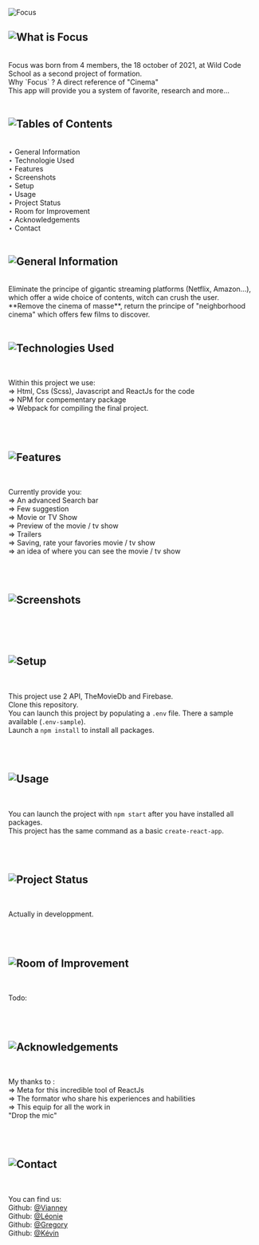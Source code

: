![Focus](https://i.imgur.com/RkOF8m2.png)

## ![What is Focus](https://i.imgur.com/XqLrPTo.png)
<br>
Focus was born from 4 members, the 18 october of 2021, at Wild Code School as a second project of formation.<br>
Why `Focus` ? A direct reference of "Cinema"<br>
This app will provide you a system of favorite, research and more...

<br>
<br>

## ![Tables of Contents](https://i.imgur.com/onvvWvF.png)
<br>
⋆ General Information<br>
⋆ Technologie Used<br>
⋆ Features<br>
⋆ Screenshots<br>
⋆ Setup<br>
⋆ Usage<br>
⋆ Project Status<br>
⋆ Room for Improvement<br>
⋆ Acknowledgements<br>
⋆ Contact

<br>
<br>

## ![General Information](https://i.imgur.com/OQaEFdc.png)
<br>
Eliminate the principe of gigantic streaming platforms (Netflix, Amazon...), which offer a wide choice of contents, witch can crush the user.<br>
**Remove the cinema of masse**, return the principe of "neighborhood cinema" which offers few films to discover.

<br>
<br>

## ![Technologies Used](https://i.imgur.com/5FJjbNQ.png)
<br>

Within this project we use:<br>
⇒ Html, Css (Scss), Javascript and ReactJs for the code<br>
⇒ NPM for compementary package<br>
⇒ Webpack for compiling the final project.

<br>
<br>

## ![Features](https://i.imgur.com/Z21S0ND.png)
<br>

Currently provide you:<br>
⇒ An advanced Search bar<br>
⇒ Few suggestion<br>
⇒ Movie or TV Show<br>
⇒ Preview of the movie / tv show<br>
⇒ Trailers<br>
⇒ Saving, rate your favories movie / tv show<br>
⇒ an idea of where you can see the movie / tv show

<br>
<br>

## ![Screenshots](https://i.imgur.com/ZQfZDn2.png)
<br>

<br>
<br>

## ![Setup](https://i.imgur.com/viJ8RPS.png)
<br>

This project use 2 API, TheMovieDb and Firebase.<br>
Clone this repository.<br>
You can launch this project by populating a `.env` file. There a sample available (`.env-sample`).<br>
Launch a `npm install` to install all packages.

<br>
<br>

## ![Usage](https://i.imgur.com/Hf1U6Ux.png)
<br>

You can launch the project with `npm start` after you have installed all packages.<br>
This project has the same command as a basic `create-react-app`.

<br>
<br>

## ![Project Status](https://i.imgur.com/leIJxes.png)
<br>

Actually in developpment.

<br>
<br>

## ![Room of Improvement](https://i.imgur.com/xLKSIqd.png)
<br>

Todo:

<br>
<br>

## ![Acknowledgements](https://i.imgur.com/Tqkkjy2.png)
<br>

My thanks to :<br>
⇒ Meta for this incredible tool of ReactJs<br>
⇒ The formator who share his experiences and habilities<br>
⇒ This equip for all the work in<br>
"Drop the mic"

<br>
<br>

## ![Contact](https://i.imgur.com/dfLq9ZE.png)
<br>

You can find us:<br>
Github: [@Vianney](https://github.com/Vianney-Gln)<br>
Github: [@Léonie](https://github.com/LeonieNollevalle)<br>
Github: [@Gregory](https://github.com/anarkhya)<br>
Github: [@Kévin](https://github.com/KevinDurand974)